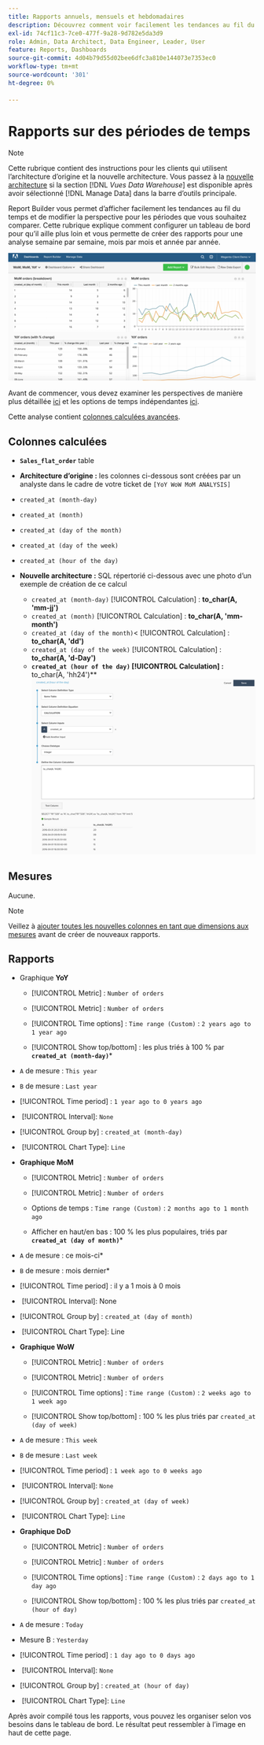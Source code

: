 ```yaml
---
title: Rapports annuels, mensuels et hebdomadaires
description: Découvrez comment voir facilement les tendances au fil du temps et changer de perspective pour les périodes que vous souhaitez comparer.
exl-id: 74cf11c3-7ce0-477f-9a28-9d782e5da3d9
role: Admin, Data Architect, Data Engineer, Leader, User
feature: Reports, Dashboards
source-git-commit: 4d04b79d55d02bee6dfc3a810e144073e7353ec0
workflow-type: tm+mt
source-wordcount: '301'
ht-degree: 0%

---
```


# Rapports sur des périodes de temps

>[!NOTE]
>
>Cette rubrique contient des instructions pour les clients qui utilisent l’architecture d’origine et la nouvelle architecture. Vous passez à la [nouvelle architecture](../../administrator/account-management/new-architecture.md) si la section [!DNL _Vues Data Warehouse_] est disponible après avoir sélectionné [!DNL Manage Data] dans la barre d’outils principale.

Report Builder vous permet d’afficher facilement les tendances au fil du temps et de modifier la perspective pour les périodes que vous souhaitez comparer. Cette rubrique explique comment configurer un tableau de bord pour qu’il aille plus loin et vous permette de créer des rapports pour une analyse semaine par semaine, mois par mois et année par année.

![Tableau de bord présentant des comparaisons semaine par semaine, mois par mois et année par année](../../assets/Wow__mom__yoy.png)

Avant de commencer, vous devez examiner les perspectives de manière plus détaillée [ici](../../tutorials/using-visual-report-builder.md) et les options de temps indépendantes [ici](../../tutorials/time-options-visual-rpt-bldr.md).

Cette analyse contient [colonnes calculées avancées](../data-warehouse-mgr/adv-calc-columns.md).

## Colonnes calculées

* **`Sales_flat_order`** table
* **Architecture d’origine :** les colonnes ci-dessous sont créées par un analyste dans le cadre de votre ticket de `[YoY WoW MoM ANALYSIS]`
* `created_at (month-day)`
* `created_at (month)`
* `created_at (day of the month)`
* `created_at (day of the week)`
* `created_at (hour of the day)`

* **Nouvelle architecture :** SQL répertorié ci-dessous avec une photo d’un exemple de création de ce calcul
   * `created_at (month-day)` [!UICONTROL Calculation] : **to_char(A, &#39;mm-jj&#39;)**
   * `created_at (month)` [!UICONTROL Calculation] : **to_char(A, &#39;mm-month&#39;)**
   * `created_at (day of the month)`&lt; [!UICONTROL Calculation] : **to_char(A, &#39;dd&#39;)**
   * `created_at (day of the week)` [!UICONTROL Calculation] : **to_char(A, &#39;d-Day&#39;)**
   * **`created_at (hour of the day)` [!UICONTROL Calculation] : &#x200B;** to_char(A, &#39;hh24&#39;)**
     ![Créer une interface de colonnes calculées dans Data Warehouse Manager](../../assets/new-arch-create-calc.png)

## Mesures

Aucune.

>[!NOTE]
>
>Veillez à [ajouter toutes les nouvelles colonnes en tant que dimensions aux mesures](../data-warehouse-mgr/manage-data-dimensions-metrics.md) avant de créer de nouveaux rapports.

## Rapports

* Graphique **YoY**
   * [!UICONTROL Metric] : `Number of orders`

   * [!UICONTROL Metric] : `Number of orders`
   * [!UICONTROL Time options] : `Time range (Custom)` : `2 years ago to 1 year ago`

   * [!UICONTROL Show top/bottom] : les plus triés à 100 % par **`created_at (month-day)`***

* `A` de mesure : `This year`
* `B` de mesure : `Last year`
* [!UICONTROL Time period] : `1 year ago to 0 years ago`
* &#x200B;
  [!UICONTROL Interval]: `None`
* [!UICONTROL Group by] : `created_at (month-day)`
* &#x200B;
  [!UICONTROL Chart Type]: `Line`

* **Graphique MoM**
   * [!UICONTROL Metric] : `Number of orders`

   * [!UICONTROL Metric] : `Number of orders`
   * Options de temps : `Time range (Custom)` : `2 months ago to 1 month ago`

   * Afficher en haut/en bas : 100 % les plus populaires, triés par **`created_at (day of month)`***

* `A` de mesure : ce mois-ci*
* `B` de mesure : mois dernier*
* [!UICONTROL Time period] : il y a 1 mois à 0 mois
* &#x200B;
  [!UICONTROL Interval]: None
* [!UICONTROL Group by] : `created_at (day of month)`
* &#x200B;
  [!UICONTROL Chart Type]: Line

* **Graphique WoW**
   * [!UICONTROL Metric] : `Number of orders`

   * [!UICONTROL Metric] : `Number of orders`
   * [!UICONTROL Time options] : `Time range (Custom)` : `2 weeks ago to 1 week ago`

   * [!UICONTROL Show top/bottom] : 100 % les plus triés par `created_at (day of week)`

* `A` de mesure : `This week`
* `B` de mesure : `Last week`
* [!UICONTROL Time period] : `1 week ago to 0 weeks ago`
* &#x200B;
  [!UICONTROL Interval]: `None`
* [!UICONTROL Group by] : `created_at (day of week)`
* &#x200B;
  [!UICONTROL Chart Type]: `Line`

* **Graphique DoD**
   * [!UICONTROL Metric] : `Number of orders`

   * [!UICONTROL Metric] : `Number of orders`
   * [!UICONTROL Time options] : `Time range (Custom)` : `2 days ago to 1 day ago`

   * [!UICONTROL Show top/bottom] : 100 % les plus triés par `created_at (hour of day)`

* `A` de mesure : `Today`
* Mesure B : `Yesterday`
* [!UICONTROL Time period] : `1 day ago to 0 days ago`
* &#x200B;
  [!UICONTROL Interval]: `None`
* [!UICONTROL Group by] : `created_at (hour of day)`
* &#x200B;
  [!UICONTROL Chart Type]: `Line`

Après avoir compilé tous les rapports, vous pouvez les organiser selon vos besoins dans le tableau de bord. Le résultat peut ressembler à l’image en haut de cette page.
